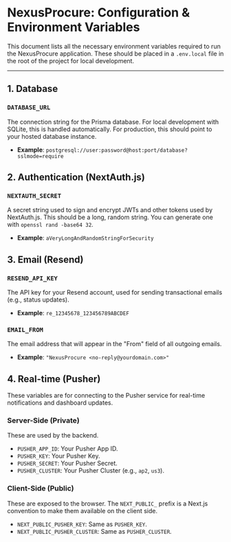 # NexusProcure: Configuration & Environment Variables

This document lists all the necessary environment variables required to run the NexusProcure application. These should be placed in a `.env.local` file in the root of the project for local development.

---

## 1. Database

### `DATABASE_URL`
The connection string for the Prisma database. For local development with SQLite, this is handled automatically. For production, this should point to your hosted database instance.
*   **Example**: `postgresql://user:password@host:port/database?sslmode=require`

## 2. Authentication (NextAuth.js)

### `NEXTAUTH_SECRET`
A secret string used to sign and encrypt JWTs and other tokens used by NextAuth.js. This should be a long, random string. You can generate one with `openssl rand -base64 32`.
*   **Example**: `aVeryLongAndRandomStringForSecurity`

## 3. Email (Resend)

### `RESEND_API_KEY`
The API key for your Resend account, used for sending transactional emails (e.g., status updates).
*   **Example**: `re_12345678_123456789ABCDEF`

### `EMAIL_FROM`
The email address that will appear in the "From" field of all outgoing emails.
*   **Example**: `"NexusProcure <no-reply@yourdomain.com>"`

## 4. Real-time (Pusher)

These variables are for connecting to the Pusher service for real-time notifications and dashboard updates.

### Server-Side (Private)
These are used by the backend.

*   `PUSHER_APP_ID`: Your Pusher App ID.
*   `PUSHER_KEY`: Your Pusher Key.
*   `PUSHER_SECRET`: Your Pusher Secret.
*   `PUSHER_CLUSTER`: Your Pusher Cluster (e.g., `ap2`, `us3`).

### Client-Side (Public)
These are exposed to the browser. The `NEXT_PUBLIC_` prefix is a Next.js convention to make them available on the client side.

*   `NEXT_PUBLIC_PUSHER_KEY`: Same as `PUSHER_KEY`.
*   `NEXT_PUBLIC_PUSHER_CLUSTER`: Same as `PUSHER_CLUSTER`.
